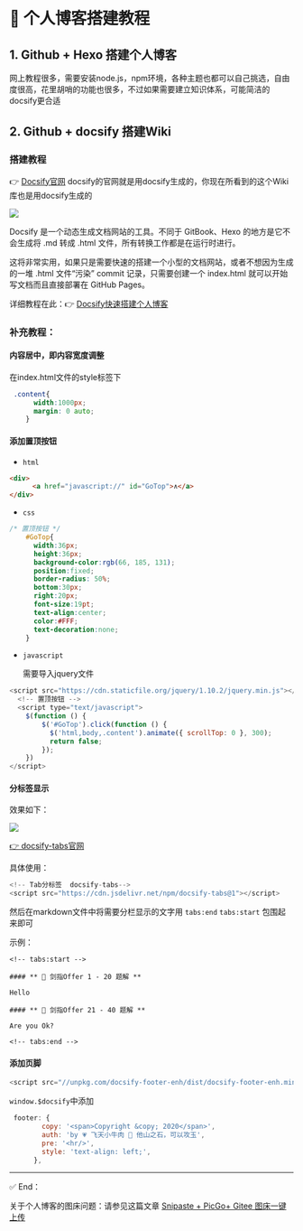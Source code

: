 # 🎪 个人博客搭建教程



## 1. Github + Hexo 搭建个人博客

网上教程很多，需要安装node.js，npm环境，各种主题也都可以自己挑选，自由度很高，花里胡哨的功能也很多，不过如果需要建立知识体系，可能简洁的docsify更合适

## 2. Github + docsify 搭建Wiki

### 搭建教程

👉 [Docsify官网](https://docsify.js.org/#/zh-cn/) docsify的官网就是用docsify生成的，你现在所看到的这个Wiki库也是用docsify生成的

![](https://gitee.com/veal98/images/raw/master/img/20200415143218.png)



Docsify 是一个动态生成文档网站的工具。不同于 GitBook、Hexo 的地方是它不会生成将 .md 转成 .html 文件，所有转换工作都是在运行时进行。

这将非常实用，如果只是需要快速的搭建一个小型的文档网站，或者不想因为生成的一堆 .html 文件“污染” commit 记录，只需要创建一个 index.html 就可以开始写文档而且直接部署在 GitHub Pages。

详细教程在此：👉 [Docsify快速搭建个人博客](https://blog.csdn.net/weixin_34268753/article/details/91382350?depth_1-utm_source=distribute.pc_relevant.none-task-blog-BlogCommendFromBaidu-2&utm_source=distribute.pc_relevant.none-task-blog-BlogCommendFromBaidu-2)



### 补充教程：

#### 内容居中，即内容宽度调整

在index.html文件的style标签下

```css
 .content{
      width:1000px; 
      margin: 0 auto;
    }
```

#### 添加置顶按钮

- `html`

```html
<div>
    　<a href="javascript://" id="GoTop">∧</a>
</div>
```

- `css`

```css
/* 置顶按钮 */
    #GoTop{
      width:36px;
      height:36px;
      background-color:rgb(66, 185, 131);
      position:fixed;
      border-radius: 50%;
      bottom:30px;
      right:20px;
      font-size:19pt;
      text-align:center;
      color:#FFF;
      text-decoration:none; 
    }
```

- `javascript`

  需要导入jquery文件

```js
<script src="https://cdn.staticfile.org/jquery/1.10.2/jquery.min.js"></script>
  <!-- 置顶按钮 -->
  <script type="text/javascript">
    $(function () {
        $('#GoTop').click(function () {
          $('html,body,.content').animate({ scrollTop: 0 }, 300);
          return false;
        });
    }) 
</script>
```



#### 分标签显示

效果如下：

<img src = "https://gitee.com/veal98/images/raw/master/img/GIF 2020-4-15 14-38-57.gif"></img>



[👉 docsify-tabs官网](https://jhildenbiddle.github.io/docsify-tabs/#/?id=docsify-tabs)



具体使用：

```js
<!-- Tab分标签  docsify-tabs-->
<script src="https://cdn.jsdelivr.net/npm/docsify-tabs@1"></script>
```

然后在markdown文件中将需要分栏显示的文字用 `tabs:end` `tabs:start` 包围起来即可

示例：

```text
<!-- tabs:start -->

#### ** 🚩 剑指Offer 1 - 20 题解 **

Hello

#### ** 💌 剑指Offer 21 - 40 题解 **

Are you Ok?

<!-- tabs:end -->
```



#### 添加页脚

```js
<script src="//unpkg.com/docsify-footer-enh/dist/docsify-footer-enh.min.js"></script>
```



`window.$docsify`中添加

```js
 footer: {
        copy: '<span>Copyright &copy; 2020</span>',
        auth: 'by 💗 飞天小牛肉 💨 他山之石，可以攻玉',
        pre: '<hr/>',
        style: 'text-align: left;',
      },
```



---



✅ End：

关于个人博客的图床问题：请参见这篇文章 [Snipaste + PicGo+ Gitee 图床一键上传](工具/图床一键上传)